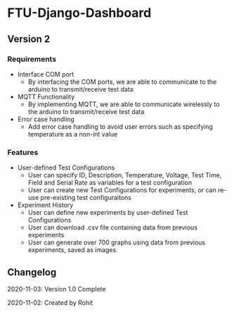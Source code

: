 # FTU-Django-Dashboard
## Version 2
### Requirements
- Interface COM port
  - By interfacing the COM ports, we are able to communicate to the arduino to transmit/receive test data
- MQTT Functionality
  - By implementing MQTT, we are able to communicate wirelessly to the arduino to transmit/receive test data
- Error case handling
  - Add error case handling to avoid user errors such as specifying temperature as a non-int value
### Features
- User-defined Test Configurations
  - User can specify ID, Description, Temperature, Voltage, Test Time, Field and Serial Rate as variables for a test configuration
  - User can create new Test Configurations for experiments, or can re-use pre-existing test configuraitons
- Experiment History
  - User can define new experiments by user-defined Test Configurations
  - User can download .csv file containing data from previous experiments
  - User can generate over 700 graphs using data from previous experiments, saved as images


## Changelog
2020-11-03: Version 1.0 Complete

2020-11-02: Created by Rohit
